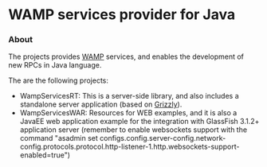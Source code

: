 WAMP services provider for Java
===============================

### About ###

The projects provides [WAMP](http://wamp.ws/spec) services, and enables the development of new RPCs in Java language.

The are the following projects:
* WampServicesRT: This is a server-side library, and also includes a standalone server application (based on [Grizzly](http://grizzly.java.net)).
* WampServicesWAR: Resources for WEB examples, and it is also a JavaEE web application example for the integration with GlassFish 3.1.2+ application server (remember to enable websockets support with the command "asadmin set configs.config.server-config.network-config.protocols.protocol.http-listener-1.http.websockets-support-enabled=true")

